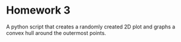 # Homework 3
A python script that creates a randomly created 2D plot and graphs a convex hull around the outermost points.
